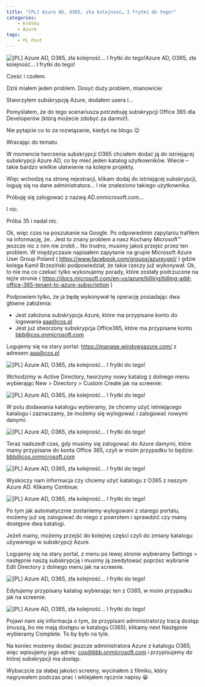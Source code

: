 ```yaml
---
title: "[PL] Azure AD, O365, zła kolejność… I frytki do tego!"
categories:
    - Krótko
    - Azure
tags:
    - PL Post
---
```

![[PL] Azure AD, O365, zła kolejność… I frytki do tego!](/assets/images/posts/azure-ad-o365-zla-kolejnosc-i-frytki-do-tego/top.png)Azure AD, O365, zła kolejność… I frytki do tego!

Cześć i czołem.

Dziś miałem jeden problem. Dosyć duży problem, mianowicie:

Stworzyłem subskrypcję Azure, dodałem usera i…

Pomyślałem, że do tego scenariusza potrzebuję subskrypcji Office 365 dla Developerów (którą możecie zdobyć za darmo!).

Nie pytajcie co to za rozwiązanie, kiedyś na blogu 😉

Wracając do tematu.

W momencie tworzenia subskrypcji O365 chciałem dodać ją do istniejącej subskrypcji Azure AD, co by mieć jeden katalog użytkowników. Wiecie – takie bardzo wielkie ułatwienie na kolejne projekty.

Więc wchodzę na stronę rejestracji, klikam dodaj do istniejącej subskrypcji, loguję się na dane administratora… I nie znaleziono takiego użytkownika.

Próbuję się zalogować z nazwą AD.onmicrosoft.com…

I nic.

Próba 35 i nadal nic.

Ok, więc czas na poszukanie na Google. Po odpowiednim zapytaniu trafiłem na informację, że.. Jest to znany problem a nasz Kochany Microsoft™ jeszcze nic z nim nie zrobił… No trudno, musimy jakoś przejść przez ten problem. W międzyczasie napisałem zapytanie na grupie Microsoft Azure User Group Poland ( https://www.facebook.com/groups/azureugpl/ ) gdzie kolega Kamil Brzeziński podpowiedział, że takie rzeczy już wykonywał. Ok, to nie ma co czekać tylko wykonujemy porady, które zostały podrzucone na tejże stronie ( https://docs.microsoft.com/en-us/azure/billing/billing-add-office-365-tenant-to-azure-subscription )

Podpowiem tylko, że ja będę wykonywał tę operację posiadając dwa główne założenia:

* Jest założona subskrypcja Azure, które ma przypisane konto do logowania aaa@cos.pl
* Jest już stworzony subskrypcja Office365, które ma przypisane konto bbb@cos.onmicrosoft.com
 

Logujemy się na stary portal: https://manage.windowsazure.com/ z adresem aaa@cos.pl

![[PL] Azure AD, O365, zła kolejność… I frytki do tego!](/assets/images/posts/azure-ad-o365-zla-kolejnosc-i-frytki-do-tego/01.jpg)

Wchodzimy w Active Directory, tworzymy nowy katalog z dolnego menu wybierając New > Directory > Custom Create jak na screenie:

![[PL] Azure AD, O365, zła kolejność… I frytki do tego!](/assets/images/posts/azure-ad-o365-zla-kolejnosc-i-frytki-do-tego/02.jpg)

W polu dodawania katalogu wybieramy, że chcemy użyć istniejącego katalogu i zaznaczamy, że możemy się wylogować i zalogować nowymi danymi:

![[PL] Azure AD, O365, zła kolejność… I frytki do tego!](/assets/images/posts/azure-ad-o365-zla-kolejnosc-i-frytki-do-tego/03.jpg)

Teraz nadszedł czas, gdy musimy się zalogować do Azure damymi, które mamy przypisane do konta Office 365, czyli w moim przypadku to będzie: bbb@cos.onmicrosoft.com

![[PL] Azure AD, O365, zła kolejność… I frytki do tego!](/assets/images/posts/azure-ad-o365-zla-kolejnosc-i-frytki-do-tego/04.jpg)

Wyskoczy nam informacja czy chcemy użyć katalogu z O365 z naszym Azure AD. Klikamy Continue.

![[PL] Azure AD, O365, zła kolejność… I frytki do tego!](/assets/images/posts/azure-ad-o365-zla-kolejnosc-i-frytki-do-tego/05.jpg)

Po tym jak automatycznie zostaniemy wylogowani z starego portalu, możemy już się zalogować do niego z powrotem i sprawdzić czy mamy dostępne dwa katalogi.

Jeżeli mamy, możemy przejść do kolejnej części czyli do zmiany katalogu używanego w subskrypcji Azure.

Logujemy się na stary portal, z menu po lewej stronie wybieramy Settings > następnie naszą subskrypcję i musimy ją zeedytować poprzez wybranie Edit Directory z dolnego menu jak na screenie.

![[PL] Azure AD, O365, zła kolejność… I frytki do tego!](/assets/images/posts/azure-ad-o365-zla-kolejnosc-i-frytki-do-tego/06.jpg)

Edytujemy przypisany katalog wybierając ten z O365, w moim przypadku jak na screenie:

![[PL] Azure AD, O365, zła kolejność… I frytki do tego!](/assets/images/posts/azure-ad-o365-zla-kolejnosc-i-frytki-do-tego/07.jpg)

Pojawi nam się informacja o tym, że przypisani administratorzy tracą dostęp (muszą, bo nie mają dostępu w katalogu O365), klikamy next
Następnie wybieramy Complete.
To by było na tyle.

Na koniec możemy dodać jeszcze administratora Azure z katalogu O365, więc wpisujemy jego adres: cos@bbb.onmicrosoft.com i przypisujemy do której subskrypcji ma dostęp.

Wybaczcie za słabej jakości screeny, wycinałem z filmiku, który nagrywałem podczas prac i wklejałem ręcznie napisy 😀
